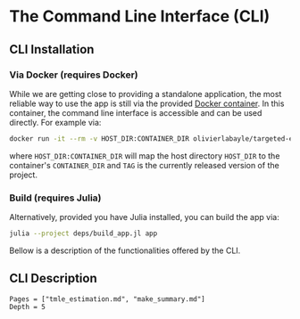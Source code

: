 # The Command Line Interface (CLI)

## CLI Installation

### Via Docker (requires Docker)

While we are getting close to providing a standalone application, the most reliable way to use the app is still via the provided [Docker container](https://hub.docker.com/r/olivierlabayle/targeted-estimation/tags). In this container, the command line interface is accessible and can be used directly. For example via:

```bash
docker run -it --rm -v HOST_DIR:CONTAINER_DIR olivierlabayle/targeted-estimation:TAG tmle --help
```

where `HOST_DIR:CONTAINER_DIR` will map the host directory `HOST_DIR` to the container's `CONTAINER_DIR` and `TAG` is the currently released version of the project.

### Build (requires Julia)

Alternatively, provided you have Julia installed, you can build the app via:

```bash
julia --project deps/build_app.jl app
```

Bellow is a description of the functionalities offered by the CLI.

## CLI Description

```@contents
Pages = ["tmle_estimation.md", "make_summary.md"]
Depth = 5
```
